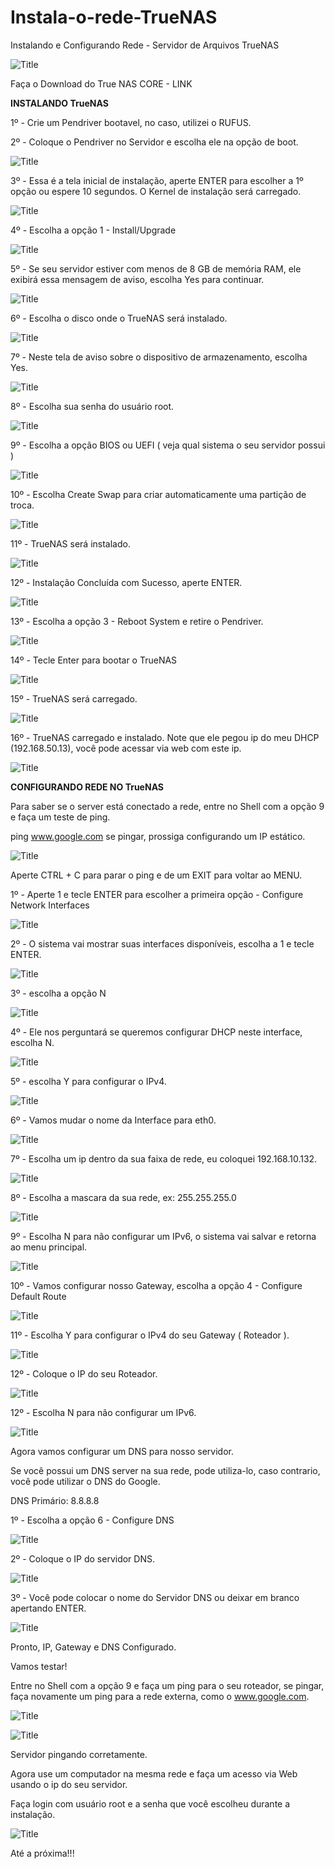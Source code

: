 # Instala-o-rede-TrueNAS
Instalando e Configurando Rede - Servidor de Arquivos TrueNAS

![Title](imagens/LOGO.jfif)

Faça o Download do True NAS CORE - LINK

**INSTALANDO TrueNAS**

1º - Crie um Pendriver bootavel, no caso, utilizei o RUFUS.

 2º - Coloque o Pendriver no Servidor e escolha ele na opção de boot.

![Title](imagens/2.jfif)

3º - Essa é a tela inicial de instalação, aperte ENTER para escolher a 1º opção ou espere 10 segundos. O Kernel de instalação será carregado.

![Title](imagens/3.jfif)

4º - Escolha a opção 1 - Install/Upgrade

![Title](imagens/4.jfif)

5º - Se seu servidor estiver com menos de 8 GB de memória RAM, ele exibirá essa mensagem de aviso, escolha Yes para continuar.

![Title](imagens/5.jfif)

6º - Escolha o disco onde o TrueNAS será instalado.

![Title](imagens/6.jfif)

7º - Neste tela de aviso sobre o dispositivo de armazenamento, escolha Yes.

![Title](imagens/7.jfif)

8º - Escolha sua senha do usuário root.

![Title](imagens/8.jfif)

9º - Escolha a opção BIOS ou UEFI ( veja qual sistema o seu servidor possui )

![Title](imagens/9.jfif)

10º - Escolha Create Swap para criar automaticamente uma partição de troca.

![Title](imagens/10.jfif)

11º - TrueNAS será instalado.

![Title](imagens/11.jfif)

12º - Instalação Concluída com Sucesso, aperte ENTER.

![Title](imagens/12.jfif)

13º - Escolha a opção 3 - Reboot System e retire o Pendriver.

![Title](imagens/13.jfif)

14º - Tecle Enter para bootar o TrueNAS

![Title](imagens/14.jfif)

15º - TrueNAS será carregado.

![Title](imagens/15.jfif)

16º - TrueNAS carregado e instalado. 
Note que ele pegou ip do meu DHCP (192.168.50.13), você pode acessar via web com este ip. 

![Title](imagens/16.jfif)

**CONFIGURANDO REDE NO TrueNAS**

Para saber se o server está conectado a rede, entre no Shell com a opção 9 e faça um teste de ping.

ping www.google.com
se pingar, prossiga configurando um IP estático. 

![Title](imagens/17.jfif)

Aperte CTRL + C para parar o ping e de um EXIT para voltar ao MENU.

1º - Aperte 1 e tecle ENTER para escolher a primeira opção - Configure Network Interfaces

![Title](imagens/18.jfif)

2º - O sistema vai mostrar suas interfaces disponíveis, escolha a 1 e tecle ENTER.

![Title](imagens/19.jfif)

3º - escolha a opção N

![Title](imagens/20.jfif)

4º - Ele nos perguntará se queremos configurar DHCP neste interface, escolha N.

![Title](imagens/21.jfif)

5º - escolha Y para configurar o IPv4.

![Title](imagens/22.jfif)

6º - Vamos mudar o nome da Interface para eth0.

![Title](imagens/23.jfif)

7º - Escolha um ip dentro da sua faixa de rede, eu coloquei 192.168.10.132.

![Title](imagens/24.jfif)

8º - Escolha a mascara da sua rede, ex: 255.255.255.0

![Title](imagens/25.jfif)

9º - Escolha N para não configurar um IPv6, o sistema vai salvar e retorna ao menu principal.

![Title](imagens/26.jfif)

10º - Vamos configurar nosso Gateway, escolha a opção 4 - Configure Default Route

![Title](imagens/27.jfif)

11º - Escolha Y para configurar o IPv4 do seu Gateway ( Roteador ).

![Title](imagens/28.jfif)

12º - Coloque o IP do seu Roteador.

![Title](imagens/29.jfif)

12º - Escolha N para não configurar um IPv6.

![Title](imagens/30.jfif)

Agora vamos configurar um DNS para nosso servidor.

Se você possui um DNS server na sua rede, pode utiliza-lo, caso contrario, você pode utilizar o DNS do Google.

DNS Primário: 8.8.8.8

1º - Escolha a opção 6 - Configure DNS

![Title](imagens/31.jfif)

2º - Coloque o IP do servidor DNS.

![Title](imagens/32.jfif)

3º - Você pode colocar o nome do Servidor DNS ou deixar em branco apertando ENTER.

![Title](imagens/33.jfif)

Pronto, IP, Gateway e DNS Configurado. 

Vamos testar!

Entre no Shell com a opção 9 e faça um ping para o seu roteador, se pingar, faça novamente um ping para a rede externa, como o www.google.com.

![Title](imagens/34.jfif)

![Title](imagens/35.jfif)

Servidor pingando corretamente. 

Agora use um computador na mesma rede e faça um acesso via Web usando o ip do seu servidor. 

Faça login com usuário root e a senha que você escolheu durante a instalação.

![Title](imagens/36.jfif)

Até a próxima!!!
